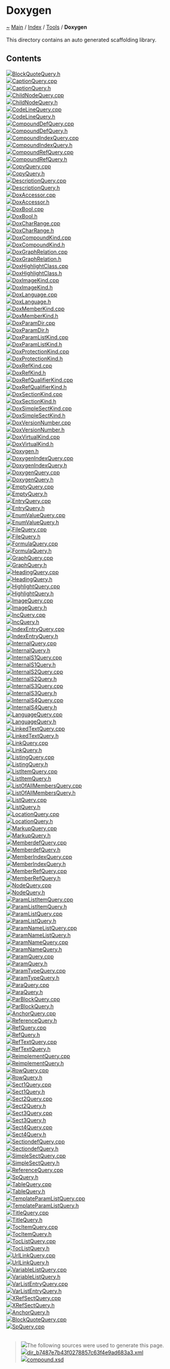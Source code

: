 <a id="doxygen"></a>
<h1>Doxygen</h1>
<a id="dir_b7487e7b43f0278857c63f4e9ad683a3"></a>
<a id="doxygen"></a>
<a href="https://github.com/CharlesCarley/MdDox">~</a>
<a href="indexpage.md#main">Main</a>
<span class="inline-text">/</span>
<a href="index.md#index">Index</a>
<span class="inline-text">/</span>
<a href="dir_7e461070e7b716e896e0d97cd6a82321.md#tools">Tools</a>
<span class="inline-text">/</span>
<span class="bold-text"><b>Doxygen</b></span>
<br/>
<br/>
<span class="inline-text">This directory contains an auto generated scaffolding library. </span>
<a id="contents"></a>
<h2>Contents</h2>
<span class="icon-list-item"><a href="https://github.com/CharlesCarley/MdDox/blob/master/Tools/Doxygen//BlockQuoteQuery.h#L1" class="icon-list-item"><img src="../images/file24px.svg" class="icon-list-item"/><span class="icon-list-item">BlockQuoteQuery.h</span>
</a>
</span>
<br/>
<span class="icon-list-item"><a href="https://github.com/CharlesCarley/MdDox/blob/master/Tools/Doxygen//CaptionQuery.cpp#L1" class="icon-list-item"><img src="../images/file24px.svg" class="icon-list-item"/><span class="icon-list-item">CaptionQuery.cpp</span>
</a>
</span>
<br/>
<span class="icon-list-item"><a href="https://github.com/CharlesCarley/MdDox/blob/master/Tools/Doxygen//CaptionQuery.h#L1" class="icon-list-item"><img src="../images/file24px.svg" class="icon-list-item"/><span class="icon-list-item">CaptionQuery.h</span>
</a>
</span>
<br/>
<span class="icon-list-item"><a href="https://github.com/CharlesCarley/MdDox/blob/master/Tools/Doxygen//ChildNodeQuery.cpp#L1" class="icon-list-item"><img src="../images/file24px.svg" class="icon-list-item"/><span class="icon-list-item">ChildNodeQuery.cpp</span>
</a>
</span>
<br/>
<span class="icon-list-item"><a href="https://github.com/CharlesCarley/MdDox/blob/master/Tools/Doxygen//ChildNodeQuery.h#L1" class="icon-list-item"><img src="../images/file24px.svg" class="icon-list-item"/><span class="icon-list-item">ChildNodeQuery.h</span>
</a>
</span>
<br/>
<span class="icon-list-item"><a href="https://github.com/CharlesCarley/MdDox/blob/master/Tools/Doxygen//CodeLineQuery.cpp#L1" class="icon-list-item"><img src="../images/file24px.svg" class="icon-list-item"/><span class="icon-list-item">CodeLineQuery.cpp</span>
</a>
</span>
<br/>
<span class="icon-list-item"><a href="https://github.com/CharlesCarley/MdDox/blob/master/Tools/Doxygen//CodeLineQuery.h#L1" class="icon-list-item"><img src="../images/file24px.svg" class="icon-list-item"/><span class="icon-list-item">CodeLineQuery.h</span>
</a>
</span>
<br/>
<span class="icon-list-item"><a href="https://github.com/CharlesCarley/MdDox/blob/master/Tools/Doxygen//CompoundDefQuery.cpp#L1" class="icon-list-item"><img src="../images/file24px.svg" class="icon-list-item"/><span class="icon-list-item">CompoundDefQuery.cpp</span>
</a>
</span>
<br/>
<span class="icon-list-item"><a href="https://github.com/CharlesCarley/MdDox/blob/master/Tools/Doxygen//CompoundDefQuery.h#L1" class="icon-list-item"><img src="../images/file24px.svg" class="icon-list-item"/><span class="icon-list-item">CompoundDefQuery.h</span>
</a>
</span>
<br/>
<span class="icon-list-item"><a href="https://github.com/CharlesCarley/MdDox/blob/master/Tools/Doxygen//CompoundIndexQuery.cpp#L1" class="icon-list-item"><img src="../images/file24px.svg" class="icon-list-item"/><span class="icon-list-item">CompoundIndexQuery.cpp</span>
</a>
</span>
<br/>
<span class="icon-list-item"><a href="https://github.com/CharlesCarley/MdDox/blob/master/Tools/Doxygen//CompoundIndexQuery.h#L1" class="icon-list-item"><img src="../images/file24px.svg" class="icon-list-item"/><span class="icon-list-item">CompoundIndexQuery.h</span>
</a>
</span>
<br/>
<span class="icon-list-item"><a href="https://github.com/CharlesCarley/MdDox/blob/master/Tools/Doxygen//CompoundRefQuery.cpp#L1" class="icon-list-item"><img src="../images/file24px.svg" class="icon-list-item"/><span class="icon-list-item">CompoundRefQuery.cpp</span>
</a>
</span>
<br/>
<span class="icon-list-item"><a href="https://github.com/CharlesCarley/MdDox/blob/master/Tools/Doxygen//CompoundRefQuery.h#L1" class="icon-list-item"><img src="../images/file24px.svg" class="icon-list-item"/><span class="icon-list-item">CompoundRefQuery.h</span>
</a>
</span>
<br/>
<span class="icon-list-item"><a href="https://github.com/CharlesCarley/MdDox/blob/master/Tools/Doxygen//CopyQuery.cpp#L1" class="icon-list-item"><img src="../images/file24px.svg" class="icon-list-item"/><span class="icon-list-item">CopyQuery.cpp</span>
</a>
</span>
<br/>
<span class="icon-list-item"><a href="https://github.com/CharlesCarley/MdDox/blob/master/Tools/Doxygen//CopyQuery.h#L1" class="icon-list-item"><img src="../images/file24px.svg" class="icon-list-item"/><span class="icon-list-item">CopyQuery.h</span>
</a>
</span>
<br/>
<span class="icon-list-item"><a href="https://github.com/CharlesCarley/MdDox/blob/master/Tools/Doxygen//DescriptionQuery.cpp#L1" class="icon-list-item"><img src="../images/file24px.svg" class="icon-list-item"/><span class="icon-list-item">DescriptionQuery.cpp</span>
</a>
</span>
<br/>
<span class="icon-list-item"><a href="https://github.com/CharlesCarley/MdDox/blob/master/Tools/Doxygen//DescriptionQuery.h#L1" class="icon-list-item"><img src="../images/file24px.svg" class="icon-list-item"/><span class="icon-list-item">DescriptionQuery.h</span>
</a>
</span>
<br/>
<span class="icon-list-item"><a href="https://github.com/CharlesCarley/MdDox/blob/master/Tools/Doxygen//DoxAccessor.cpp#L1" class="icon-list-item"><img src="../images/file24px.svg" class="icon-list-item"/><span class="icon-list-item">DoxAccessor.cpp</span>
</a>
</span>
<br/>
<span class="icon-list-item"><a href="https://github.com/CharlesCarley/MdDox/blob/master/Tools/Doxygen//DoxAccessor.h#L1" class="icon-list-item"><img src="../images/file24px.svg" class="icon-list-item"/><span class="icon-list-item">DoxAccessor.h</span>
</a>
</span>
<br/>
<span class="icon-list-item"><a href="https://github.com/CharlesCarley/MdDox/blob/master/Tools/Doxygen//DoxBool.cpp#L1" class="icon-list-item"><img src="../images/file24px.svg" class="icon-list-item"/><span class="icon-list-item">DoxBool.cpp</span>
</a>
</span>
<br/>
<span class="icon-list-item"><a href="https://github.com/CharlesCarley/MdDox/blob/master/Tools/Doxygen//DoxBool.h#L1" class="icon-list-item"><img src="../images/file24px.svg" class="icon-list-item"/><span class="icon-list-item">DoxBool.h</span>
</a>
</span>
<br/>
<span class="icon-list-item"><a href="https://github.com/CharlesCarley/MdDox/blob/master/Tools/Doxygen//DoxCharRange.cpp#L1" class="icon-list-item"><img src="../images/file24px.svg" class="icon-list-item"/><span class="icon-list-item">DoxCharRange.cpp</span>
</a>
</span>
<br/>
<span class="icon-list-item"><a href="https://github.com/CharlesCarley/MdDox/blob/master/Tools/Doxygen//DoxCharRange.h#L1" class="icon-list-item"><img src="../images/file24px.svg" class="icon-list-item"/><span class="icon-list-item">DoxCharRange.h</span>
</a>
</span>
<br/>
<span class="icon-list-item"><a href="https://github.com/CharlesCarley/MdDox/blob/master/Tools/Doxygen//DoxCompoundKind.cpp#L1" class="icon-list-item"><img src="../images/file24px.svg" class="icon-list-item"/><span class="icon-list-item">DoxCompoundKind.cpp</span>
</a>
</span>
<br/>
<span class="icon-list-item"><a href="https://github.com/CharlesCarley/MdDox/blob/master/Tools/Doxygen//DoxCompoundKind.h#L1" class="icon-list-item"><img src="../images/file24px.svg" class="icon-list-item"/><span class="icon-list-item">DoxCompoundKind.h</span>
</a>
</span>
<br/>
<span class="icon-list-item"><a href="https://github.com/CharlesCarley/MdDox/blob/master/Tools/Doxygen//DoxGraphRelation.cpp#L1" class="icon-list-item"><img src="../images/file24px.svg" class="icon-list-item"/><span class="icon-list-item">DoxGraphRelation.cpp</span>
</a>
</span>
<br/>
<span class="icon-list-item"><a href="https://github.com/CharlesCarley/MdDox/blob/master/Tools/Doxygen//DoxGraphRelation.h#L1" class="icon-list-item"><img src="../images/file24px.svg" class="icon-list-item"/><span class="icon-list-item">DoxGraphRelation.h</span>
</a>
</span>
<br/>
<span class="icon-list-item"><a href="https://github.com/CharlesCarley/MdDox/blob/master/Tools/Doxygen//DoxHighlightClass.cpp#L1" class="icon-list-item"><img src="../images/file24px.svg" class="icon-list-item"/><span class="icon-list-item">DoxHighlightClass.cpp</span>
</a>
</span>
<br/>
<span class="icon-list-item"><a href="https://github.com/CharlesCarley/MdDox/blob/master/Tools/Doxygen//DoxHighlightClass.h#L1" class="icon-list-item"><img src="../images/file24px.svg" class="icon-list-item"/><span class="icon-list-item">DoxHighlightClass.h</span>
</a>
</span>
<br/>
<span class="icon-list-item"><a href="https://github.com/CharlesCarley/MdDox/blob/master/Tools/Doxygen//DoxImageKind.cpp#L1" class="icon-list-item"><img src="../images/file24px.svg" class="icon-list-item"/><span class="icon-list-item">DoxImageKind.cpp</span>
</a>
</span>
<br/>
<span class="icon-list-item"><a href="https://github.com/CharlesCarley/MdDox/blob/master/Tools/Doxygen//DoxImageKind.h#L1" class="icon-list-item"><img src="../images/file24px.svg" class="icon-list-item"/><span class="icon-list-item">DoxImageKind.h</span>
</a>
</span>
<br/>
<span class="icon-list-item"><a href="https://github.com/CharlesCarley/MdDox/blob/master/Tools/Doxygen//DoxLanguage.cpp#L1" class="icon-list-item"><img src="../images/file24px.svg" class="icon-list-item"/><span class="icon-list-item">DoxLanguage.cpp</span>
</a>
</span>
<br/>
<span class="icon-list-item"><a href="https://github.com/CharlesCarley/MdDox/blob/master/Tools/Doxygen//DoxLanguage.h#L1" class="icon-list-item"><img src="../images/file24px.svg" class="icon-list-item"/><span class="icon-list-item">DoxLanguage.h</span>
</a>
</span>
<br/>
<span class="icon-list-item"><a href="https://github.com/CharlesCarley/MdDox/blob/master/Tools/Doxygen//DoxMemberKind.cpp#L1" class="icon-list-item"><img src="../images/file24px.svg" class="icon-list-item"/><span class="icon-list-item">DoxMemberKind.cpp</span>
</a>
</span>
<br/>
<span class="icon-list-item"><a href="https://github.com/CharlesCarley/MdDox/blob/master/Tools/Doxygen//DoxMemberKind.h#L1" class="icon-list-item"><img src="../images/file24px.svg" class="icon-list-item"/><span class="icon-list-item">DoxMemberKind.h</span>
</a>
</span>
<br/>
<span class="icon-list-item"><a href="https://github.com/CharlesCarley/MdDox/blob/master/Tools/Doxygen//DoxParamDir.cpp#L1" class="icon-list-item"><img src="../images/file24px.svg" class="icon-list-item"/><span class="icon-list-item">DoxParamDir.cpp</span>
</a>
</span>
<br/>
<span class="icon-list-item"><a href="https://github.com/CharlesCarley/MdDox/blob/master/Tools/Doxygen//DoxParamDir.h#L1" class="icon-list-item"><img src="../images/file24px.svg" class="icon-list-item"/><span class="icon-list-item">DoxParamDir.h</span>
</a>
</span>
<br/>
<span class="icon-list-item"><a href="https://github.com/CharlesCarley/MdDox/blob/master/Tools/Doxygen//DoxParamListKind.cpp#L1" class="icon-list-item"><img src="../images/file24px.svg" class="icon-list-item"/><span class="icon-list-item">DoxParamListKind.cpp</span>
</a>
</span>
<br/>
<span class="icon-list-item"><a href="https://github.com/CharlesCarley/MdDox/blob/master/Tools/Doxygen//DoxParamListKind.h#L1" class="icon-list-item"><img src="../images/file24px.svg" class="icon-list-item"/><span class="icon-list-item">DoxParamListKind.h</span>
</a>
</span>
<br/>
<span class="icon-list-item"><a href="https://github.com/CharlesCarley/MdDox/blob/master/Tools/Doxygen//DoxProtectionKind.cpp#L1" class="icon-list-item"><img src="../images/file24px.svg" class="icon-list-item"/><span class="icon-list-item">DoxProtectionKind.cpp</span>
</a>
</span>
<br/>
<span class="icon-list-item"><a href="https://github.com/CharlesCarley/MdDox/blob/master/Tools/Doxygen//DoxProtectionKind.h#L1" class="icon-list-item"><img src="../images/file24px.svg" class="icon-list-item"/><span class="icon-list-item">DoxProtectionKind.h</span>
</a>
</span>
<br/>
<span class="icon-list-item"><a href="https://github.com/CharlesCarley/MdDox/blob/master/Tools/Doxygen//DoxRefKind.cpp#L1" class="icon-list-item"><img src="../images/file24px.svg" class="icon-list-item"/><span class="icon-list-item">DoxRefKind.cpp</span>
</a>
</span>
<br/>
<span class="icon-list-item"><a href="https://github.com/CharlesCarley/MdDox/blob/master/Tools/Doxygen//DoxRefKind.h#L1" class="icon-list-item"><img src="../images/file24px.svg" class="icon-list-item"/><span class="icon-list-item">DoxRefKind.h</span>
</a>
</span>
<br/>
<span class="icon-list-item"><a href="https://github.com/CharlesCarley/MdDox/blob/master/Tools/Doxygen//DoxRefQualifierKind.cpp#L1" class="icon-list-item"><img src="../images/file24px.svg" class="icon-list-item"/><span class="icon-list-item">DoxRefQualifierKind.cpp</span>
</a>
</span>
<br/>
<span class="icon-list-item"><a href="https://github.com/CharlesCarley/MdDox/blob/master/Tools/Doxygen//DoxRefQualifierKind.h#L1" class="icon-list-item"><img src="../images/file24px.svg" class="icon-list-item"/><span class="icon-list-item">DoxRefQualifierKind.h</span>
</a>
</span>
<br/>
<span class="icon-list-item"><a href="https://github.com/CharlesCarley/MdDox/blob/master/Tools/Doxygen//DoxSectionKind.cpp#L1" class="icon-list-item"><img src="../images/file24px.svg" class="icon-list-item"/><span class="icon-list-item">DoxSectionKind.cpp</span>
</a>
</span>
<br/>
<span class="icon-list-item"><a href="https://github.com/CharlesCarley/MdDox/blob/master/Tools/Doxygen//DoxSectionKind.h#L1" class="icon-list-item"><img src="../images/file24px.svg" class="icon-list-item"/><span class="icon-list-item">DoxSectionKind.h</span>
</a>
</span>
<br/>
<span class="icon-list-item"><a href="https://github.com/CharlesCarley/MdDox/blob/master/Tools/Doxygen//DoxSimpleSectKind.cpp#L1" class="icon-list-item"><img src="../images/file24px.svg" class="icon-list-item"/><span class="icon-list-item">DoxSimpleSectKind.cpp</span>
</a>
</span>
<br/>
<span class="icon-list-item"><a href="https://github.com/CharlesCarley/MdDox/blob/master/Tools/Doxygen//DoxSimpleSectKind.h#L1" class="icon-list-item"><img src="../images/file24px.svg" class="icon-list-item"/><span class="icon-list-item">DoxSimpleSectKind.h</span>
</a>
</span>
<br/>
<span class="icon-list-item"><a href="https://github.com/CharlesCarley/MdDox/blob/master/Tools/Doxygen//DoxVersionNumber.cpp#L1" class="icon-list-item"><img src="../images/file24px.svg" class="icon-list-item"/><span class="icon-list-item">DoxVersionNumber.cpp</span>
</a>
</span>
<br/>
<span class="icon-list-item"><a href="https://github.com/CharlesCarley/MdDox/blob/master/Tools/Doxygen//DoxVersionNumber.h#L1" class="icon-list-item"><img src="../images/file24px.svg" class="icon-list-item"/><span class="icon-list-item">DoxVersionNumber.h</span>
</a>
</span>
<br/>
<span class="icon-list-item"><a href="https://github.com/CharlesCarley/MdDox/blob/master/Tools/Doxygen//DoxVirtualKind.cpp#L1" class="icon-list-item"><img src="../images/file24px.svg" class="icon-list-item"/><span class="icon-list-item">DoxVirtualKind.cpp</span>
</a>
</span>
<br/>
<span class="icon-list-item"><a href="https://github.com/CharlesCarley/MdDox/blob/master/Tools/Doxygen//DoxVirtualKind.h#L1" class="icon-list-item"><img src="../images/file24px.svg" class="icon-list-item"/><span class="icon-list-item">DoxVirtualKind.h</span>
</a>
</span>
<br/>
<span class="icon-list-item"><a href="https://github.com/CharlesCarley/MdDox/blob/master/Tools/Doxygen//Doxygen.h#L1" class="icon-list-item"><img src="../images/file24px.svg" class="icon-list-item"/><span class="icon-list-item">Doxygen.h</span>
</a>
</span>
<br/>
<span class="icon-list-item"><a href="https://github.com/CharlesCarley/MdDox/blob/master/Tools/Doxygen//DoxygenIndexQuery.cpp#L1" class="icon-list-item"><img src="../images/file24px.svg" class="icon-list-item"/><span class="icon-list-item">DoxygenIndexQuery.cpp</span>
</a>
</span>
<br/>
<span class="icon-list-item"><a href="https://github.com/CharlesCarley/MdDox/blob/master/Tools/Doxygen//DoxygenIndexQuery.h#L1" class="icon-list-item"><img src="../images/file24px.svg" class="icon-list-item"/><span class="icon-list-item">DoxygenIndexQuery.h</span>
</a>
</span>
<br/>
<span class="icon-list-item"><a href="https://github.com/CharlesCarley/MdDox/blob/master/Tools/Doxygen//DoxygenQuery.cpp#L1" class="icon-list-item"><img src="../images/file24px.svg" class="icon-list-item"/><span class="icon-list-item">DoxygenQuery.cpp</span>
</a>
</span>
<br/>
<span class="icon-list-item"><a href="https://github.com/CharlesCarley/MdDox/blob/master/Tools/Doxygen//DoxygenQuery.h#L1" class="icon-list-item"><img src="../images/file24px.svg" class="icon-list-item"/><span class="icon-list-item">DoxygenQuery.h</span>
</a>
</span>
<br/>
<span class="icon-list-item"><a href="https://github.com/CharlesCarley/MdDox/blob/master/Tools/Doxygen//EmptyQuery.cpp#L1" class="icon-list-item"><img src="../images/file24px.svg" class="icon-list-item"/><span class="icon-list-item">EmptyQuery.cpp</span>
</a>
</span>
<br/>
<span class="icon-list-item"><a href="https://github.com/CharlesCarley/MdDox/blob/master/Tools/Doxygen//EmptyQuery.h#L1" class="icon-list-item"><img src="../images/file24px.svg" class="icon-list-item"/><span class="icon-list-item">EmptyQuery.h</span>
</a>
</span>
<br/>
<span class="icon-list-item"><a href="https://github.com/CharlesCarley/MdDox/blob/master/Tools/Doxygen//EntryQuery.cpp#L1" class="icon-list-item"><img src="../images/file24px.svg" class="icon-list-item"/><span class="icon-list-item">EntryQuery.cpp</span>
</a>
</span>
<br/>
<span class="icon-list-item"><a href="https://github.com/CharlesCarley/MdDox/blob/master/Tools/Doxygen//EntryQuery.h#L1" class="icon-list-item"><img src="../images/file24px.svg" class="icon-list-item"/><span class="icon-list-item">EntryQuery.h</span>
</a>
</span>
<br/>
<span class="icon-list-item"><a href="https://github.com/CharlesCarley/MdDox/blob/master/Tools/Doxygen//EnumValueQuery.cpp#L1" class="icon-list-item"><img src="../images/file24px.svg" class="icon-list-item"/><span class="icon-list-item">EnumValueQuery.cpp</span>
</a>
</span>
<br/>
<span class="icon-list-item"><a href="https://github.com/CharlesCarley/MdDox/blob/master/Tools/Doxygen//EnumValueQuery.h#L1" class="icon-list-item"><img src="../images/file24px.svg" class="icon-list-item"/><span class="icon-list-item">EnumValueQuery.h</span>
</a>
</span>
<br/>
<span class="icon-list-item"><a href="https://github.com/CharlesCarley/MdDox/blob/master/Tools/Doxygen//FileQuery.cpp#L1" class="icon-list-item"><img src="../images/file24px.svg" class="icon-list-item"/><span class="icon-list-item">FileQuery.cpp</span>
</a>
</span>
<br/>
<span class="icon-list-item"><a href="https://github.com/CharlesCarley/MdDox/blob/master/Tools/Doxygen//FileQuery.h#L1" class="icon-list-item"><img src="../images/file24px.svg" class="icon-list-item"/><span class="icon-list-item">FileQuery.h</span>
</a>
</span>
<br/>
<span class="icon-list-item"><a href="https://github.com/CharlesCarley/MdDox/blob/master/Tools/Doxygen//FormulaQuery.cpp#L1" class="icon-list-item"><img src="../images/file24px.svg" class="icon-list-item"/><span class="icon-list-item">FormulaQuery.cpp</span>
</a>
</span>
<br/>
<span class="icon-list-item"><a href="https://github.com/CharlesCarley/MdDox/blob/master/Tools/Doxygen//FormulaQuery.h#L1" class="icon-list-item"><img src="../images/file24px.svg" class="icon-list-item"/><span class="icon-list-item">FormulaQuery.h</span>
</a>
</span>
<br/>
<span class="icon-list-item"><a href="https://github.com/CharlesCarley/MdDox/blob/master/Tools/Doxygen//GraphQuery.cpp#L1" class="icon-list-item"><img src="../images/file24px.svg" class="icon-list-item"/><span class="icon-list-item">GraphQuery.cpp</span>
</a>
</span>
<br/>
<span class="icon-list-item"><a href="https://github.com/CharlesCarley/MdDox/blob/master/Tools/Doxygen//GraphQuery.h#L1" class="icon-list-item"><img src="../images/file24px.svg" class="icon-list-item"/><span class="icon-list-item">GraphQuery.h</span>
</a>
</span>
<br/>
<span class="icon-list-item"><a href="https://github.com/CharlesCarley/MdDox/blob/master/Tools/Doxygen//HeadingQuery.cpp#L1" class="icon-list-item"><img src="../images/file24px.svg" class="icon-list-item"/><span class="icon-list-item">HeadingQuery.cpp</span>
</a>
</span>
<br/>
<span class="icon-list-item"><a href="https://github.com/CharlesCarley/MdDox/blob/master/Tools/Doxygen//HeadingQuery.h#L1" class="icon-list-item"><img src="../images/file24px.svg" class="icon-list-item"/><span class="icon-list-item">HeadingQuery.h</span>
</a>
</span>
<br/>
<span class="icon-list-item"><a href="https://github.com/CharlesCarley/MdDox/blob/master/Tools/Doxygen//HighlightQuery.cpp#L1" class="icon-list-item"><img src="../images/file24px.svg" class="icon-list-item"/><span class="icon-list-item">HighlightQuery.cpp</span>
</a>
</span>
<br/>
<span class="icon-list-item"><a href="https://github.com/CharlesCarley/MdDox/blob/master/Tools/Doxygen//HighlightQuery.h#L1" class="icon-list-item"><img src="../images/file24px.svg" class="icon-list-item"/><span class="icon-list-item">HighlightQuery.h</span>
</a>
</span>
<br/>
<span class="icon-list-item"><a href="https://github.com/CharlesCarley/MdDox/blob/master/Tools/Doxygen//ImageQuery.cpp#L1" class="icon-list-item"><img src="../images/file24px.svg" class="icon-list-item"/><span class="icon-list-item">ImageQuery.cpp</span>
</a>
</span>
<br/>
<span class="icon-list-item"><a href="https://github.com/CharlesCarley/MdDox/blob/master/Tools/Doxygen//ImageQuery.h#L1" class="icon-list-item"><img src="../images/file24px.svg" class="icon-list-item"/><span class="icon-list-item">ImageQuery.h</span>
</a>
</span>
<br/>
<span class="icon-list-item"><a href="https://github.com/CharlesCarley/MdDox/blob/master/Tools/Doxygen//IncQuery.cpp#L1" class="icon-list-item"><img src="../images/file24px.svg" class="icon-list-item"/><span class="icon-list-item">IncQuery.cpp</span>
</a>
</span>
<br/>
<span class="icon-list-item"><a href="https://github.com/CharlesCarley/MdDox/blob/master/Tools/Doxygen//IncQuery.h#L1" class="icon-list-item"><img src="../images/file24px.svg" class="icon-list-item"/><span class="icon-list-item">IncQuery.h</span>
</a>
</span>
<br/>
<span class="icon-list-item"><a href="https://github.com/CharlesCarley/MdDox/blob/master/Tools/Doxygen//IndexEntryQuery.cpp#L1" class="icon-list-item"><img src="../images/file24px.svg" class="icon-list-item"/><span class="icon-list-item">IndexEntryQuery.cpp</span>
</a>
</span>
<br/>
<span class="icon-list-item"><a href="https://github.com/CharlesCarley/MdDox/blob/master/Tools/Doxygen//IndexEntryQuery.h#L1" class="icon-list-item"><img src="../images/file24px.svg" class="icon-list-item"/><span class="icon-list-item">IndexEntryQuery.h</span>
</a>
</span>
<br/>
<span class="icon-list-item"><a href="https://github.com/CharlesCarley/MdDox/blob/master/Tools/Doxygen//InternalQuery.cpp#L1" class="icon-list-item"><img src="../images/file24px.svg" class="icon-list-item"/><span class="icon-list-item">InternalQuery.cpp</span>
</a>
</span>
<br/>
<span class="icon-list-item"><a href="https://github.com/CharlesCarley/MdDox/blob/master/Tools/Doxygen//InternalQuery.h#L1" class="icon-list-item"><img src="../images/file24px.svg" class="icon-list-item"/><span class="icon-list-item">InternalQuery.h</span>
</a>
</span>
<br/>
<span class="icon-list-item"><a href="https://github.com/CharlesCarley/MdDox/blob/master/Tools/Doxygen//InternalS1Query.cpp#L1" class="icon-list-item"><img src="../images/file24px.svg" class="icon-list-item"/><span class="icon-list-item">InternalS1Query.cpp</span>
</a>
</span>
<br/>
<span class="icon-list-item"><a href="https://github.com/CharlesCarley/MdDox/blob/master/Tools/Doxygen//InternalS1Query.h#L1" class="icon-list-item"><img src="../images/file24px.svg" class="icon-list-item"/><span class="icon-list-item">InternalS1Query.h</span>
</a>
</span>
<br/>
<span class="icon-list-item"><a href="https://github.com/CharlesCarley/MdDox/blob/master/Tools/Doxygen//InternalS2Query.cpp#L1" class="icon-list-item"><img src="../images/file24px.svg" class="icon-list-item"/><span class="icon-list-item">InternalS2Query.cpp</span>
</a>
</span>
<br/>
<span class="icon-list-item"><a href="https://github.com/CharlesCarley/MdDox/blob/master/Tools/Doxygen//InternalS2Query.h#L1" class="icon-list-item"><img src="../images/file24px.svg" class="icon-list-item"/><span class="icon-list-item">InternalS2Query.h</span>
</a>
</span>
<br/>
<span class="icon-list-item"><a href="https://github.com/CharlesCarley/MdDox/blob/master/Tools/Doxygen//InternalS3Query.cpp#L1" class="icon-list-item"><img src="../images/file24px.svg" class="icon-list-item"/><span class="icon-list-item">InternalS3Query.cpp</span>
</a>
</span>
<br/>
<span class="icon-list-item"><a href="https://github.com/CharlesCarley/MdDox/blob/master/Tools/Doxygen//InternalS3Query.h#L1" class="icon-list-item"><img src="../images/file24px.svg" class="icon-list-item"/><span class="icon-list-item">InternalS3Query.h</span>
</a>
</span>
<br/>
<span class="icon-list-item"><a href="https://github.com/CharlesCarley/MdDox/blob/master/Tools/Doxygen//InternalS4Query.cpp#L1" class="icon-list-item"><img src="../images/file24px.svg" class="icon-list-item"/><span class="icon-list-item">InternalS4Query.cpp</span>
</a>
</span>
<br/>
<span class="icon-list-item"><a href="https://github.com/CharlesCarley/MdDox/blob/master/Tools/Doxygen//InternalS4Query.h#L1" class="icon-list-item"><img src="../images/file24px.svg" class="icon-list-item"/><span class="icon-list-item">InternalS4Query.h</span>
</a>
</span>
<br/>
<span class="icon-list-item"><a href="https://github.com/CharlesCarley/MdDox/blob/master/Tools/Doxygen//LanguageQuery.cpp#L1" class="icon-list-item"><img src="../images/file24px.svg" class="icon-list-item"/><span class="icon-list-item">LanguageQuery.cpp</span>
</a>
</span>
<br/>
<span class="icon-list-item"><a href="https://github.com/CharlesCarley/MdDox/blob/master/Tools/Doxygen//LanguageQuery.h#L1" class="icon-list-item"><img src="../images/file24px.svg" class="icon-list-item"/><span class="icon-list-item">LanguageQuery.h</span>
</a>
</span>
<br/>
<span class="icon-list-item"><a href="https://github.com/CharlesCarley/MdDox/blob/master/Tools/Doxygen//LinkedTextQuery.cpp#L1" class="icon-list-item"><img src="../images/file24px.svg" class="icon-list-item"/><span class="icon-list-item">LinkedTextQuery.cpp</span>
</a>
</span>
<br/>
<span class="icon-list-item"><a href="https://github.com/CharlesCarley/MdDox/blob/master/Tools/Doxygen//LinkedTextQuery.h#L1" class="icon-list-item"><img src="../images/file24px.svg" class="icon-list-item"/><span class="icon-list-item">LinkedTextQuery.h</span>
</a>
</span>
<br/>
<span class="icon-list-item"><a href="https://github.com/CharlesCarley/MdDox/blob/master/Tools/Doxygen//LinkQuery.cpp#L1" class="icon-list-item"><img src="../images/file24px.svg" class="icon-list-item"/><span class="icon-list-item">LinkQuery.cpp</span>
</a>
</span>
<br/>
<span class="icon-list-item"><a href="https://github.com/CharlesCarley/MdDox/blob/master/Tools/Doxygen//LinkQuery.h#L1" class="icon-list-item"><img src="../images/file24px.svg" class="icon-list-item"/><span class="icon-list-item">LinkQuery.h</span>
</a>
</span>
<br/>
<span class="icon-list-item"><a href="https://github.com/CharlesCarley/MdDox/blob/master/Tools/Doxygen//ListingQuery.cpp#L1" class="icon-list-item"><img src="../images/file24px.svg" class="icon-list-item"/><span class="icon-list-item">ListingQuery.cpp</span>
</a>
</span>
<br/>
<span class="icon-list-item"><a href="https://github.com/CharlesCarley/MdDox/blob/master/Tools/Doxygen//ListingQuery.h#L1" class="icon-list-item"><img src="../images/file24px.svg" class="icon-list-item"/><span class="icon-list-item">ListingQuery.h</span>
</a>
</span>
<br/>
<span class="icon-list-item"><a href="https://github.com/CharlesCarley/MdDox/blob/master/Tools/Doxygen//ListItemQuery.cpp#L1" class="icon-list-item"><img src="../images/file24px.svg" class="icon-list-item"/><span class="icon-list-item">ListItemQuery.cpp</span>
</a>
</span>
<br/>
<span class="icon-list-item"><a href="https://github.com/CharlesCarley/MdDox/blob/master/Tools/Doxygen//ListItemQuery.h#L1" class="icon-list-item"><img src="../images/file24px.svg" class="icon-list-item"/><span class="icon-list-item">ListItemQuery.h</span>
</a>
</span>
<br/>
<span class="icon-list-item"><a href="https://github.com/CharlesCarley/MdDox/blob/master/Tools/Doxygen//ListOfAllMembersQuery.cpp#L1" class="icon-list-item"><img src="../images/file24px.svg" class="icon-list-item"/><span class="icon-list-item">ListOfAllMembersQuery.cpp</span>
</a>
</span>
<br/>
<span class="icon-list-item"><a href="https://github.com/CharlesCarley/MdDox/blob/master/Tools/Doxygen//ListOfAllMembersQuery.h#L1" class="icon-list-item"><img src="../images/file24px.svg" class="icon-list-item"/><span class="icon-list-item">ListOfAllMembersQuery.h</span>
</a>
</span>
<br/>
<span class="icon-list-item"><a href="https://github.com/CharlesCarley/MdDox/blob/master/Tools/Doxygen//ListQuery.cpp#L1" class="icon-list-item"><img src="../images/file24px.svg" class="icon-list-item"/><span class="icon-list-item">ListQuery.cpp</span>
</a>
</span>
<br/>
<span class="icon-list-item"><a href="https://github.com/CharlesCarley/MdDox/blob/master/Tools/Doxygen//ListQuery.h#L1" class="icon-list-item"><img src="../images/file24px.svg" class="icon-list-item"/><span class="icon-list-item">ListQuery.h</span>
</a>
</span>
<br/>
<span class="icon-list-item"><a href="https://github.com/CharlesCarley/MdDox/blob/master/Tools/Doxygen//LocationQuery.cpp#L1" class="icon-list-item"><img src="../images/file24px.svg" class="icon-list-item"/><span class="icon-list-item">LocationQuery.cpp</span>
</a>
</span>
<br/>
<span class="icon-list-item"><a href="https://github.com/CharlesCarley/MdDox/blob/master/Tools/Doxygen//LocationQuery.h#L1" class="icon-list-item"><img src="../images/file24px.svg" class="icon-list-item"/><span class="icon-list-item">LocationQuery.h</span>
</a>
</span>
<br/>
<span class="icon-list-item"><a href="https://github.com/CharlesCarley/MdDox/blob/master/Tools/Doxygen//MarkupQuery.cpp#L1" class="icon-list-item"><img src="../images/file24px.svg" class="icon-list-item"/><span class="icon-list-item">MarkupQuery.cpp</span>
</a>
</span>
<br/>
<span class="icon-list-item"><a href="https://github.com/CharlesCarley/MdDox/blob/master/Tools/Doxygen//MarkupQuery.h#L1" class="icon-list-item"><img src="../images/file24px.svg" class="icon-list-item"/><span class="icon-list-item">MarkupQuery.h</span>
</a>
</span>
<br/>
<span class="icon-list-item"><a href="https://github.com/CharlesCarley/MdDox/blob/master/Tools/Doxygen//MemberdefQuery.cpp#L1" class="icon-list-item"><img src="../images/file24px.svg" class="icon-list-item"/><span class="icon-list-item">MemberdefQuery.cpp</span>
</a>
</span>
<br/>
<span class="icon-list-item"><a href="https://github.com/CharlesCarley/MdDox/blob/master/Tools/Doxygen//MemberdefQuery.h#L1" class="icon-list-item"><img src="../images/file24px.svg" class="icon-list-item"/><span class="icon-list-item">MemberdefQuery.h</span>
</a>
</span>
<br/>
<span class="icon-list-item"><a href="https://github.com/CharlesCarley/MdDox/blob/master/Tools/Doxygen//MemberIndexQuery.cpp#L1" class="icon-list-item"><img src="../images/file24px.svg" class="icon-list-item"/><span class="icon-list-item">MemberIndexQuery.cpp</span>
</a>
</span>
<br/>
<span class="icon-list-item"><a href="https://github.com/CharlesCarley/MdDox/blob/master/Tools/Doxygen//MemberIndexQuery.h#L1" class="icon-list-item"><img src="../images/file24px.svg" class="icon-list-item"/><span class="icon-list-item">MemberIndexQuery.h</span>
</a>
</span>
<br/>
<span class="icon-list-item"><a href="https://github.com/CharlesCarley/MdDox/blob/master/Tools/Doxygen//MemberRefQuery.cpp#L1" class="icon-list-item"><img src="../images/file24px.svg" class="icon-list-item"/><span class="icon-list-item">MemberRefQuery.cpp</span>
</a>
</span>
<br/>
<span class="icon-list-item"><a href="https://github.com/CharlesCarley/MdDox/blob/master/Tools/Doxygen//MemberRefQuery.h#L1" class="icon-list-item"><img src="../images/file24px.svg" class="icon-list-item"/><span class="icon-list-item">MemberRefQuery.h</span>
</a>
</span>
<br/>
<span class="icon-list-item"><a href="https://github.com/CharlesCarley/MdDox/blob/master/Tools/Doxygen//NodeQuery.cpp#L1" class="icon-list-item"><img src="../images/file24px.svg" class="icon-list-item"/><span class="icon-list-item">NodeQuery.cpp</span>
</a>
</span>
<br/>
<span class="icon-list-item"><a href="https://github.com/CharlesCarley/MdDox/blob/master/Tools/Doxygen//NodeQuery.h#L1" class="icon-list-item"><img src="../images/file24px.svg" class="icon-list-item"/><span class="icon-list-item">NodeQuery.h</span>
</a>
</span>
<br/>
<span class="icon-list-item"><a href="https://github.com/CharlesCarley/MdDox/blob/master/Tools/Doxygen//ParamListItemQuery.cpp#L1" class="icon-list-item"><img src="../images/file24px.svg" class="icon-list-item"/><span class="icon-list-item">ParamListItemQuery.cpp</span>
</a>
</span>
<br/>
<span class="icon-list-item"><a href="https://github.com/CharlesCarley/MdDox/blob/master/Tools/Doxygen//ParamListItemQuery.h#L1" class="icon-list-item"><img src="../images/file24px.svg" class="icon-list-item"/><span class="icon-list-item">ParamListItemQuery.h</span>
</a>
</span>
<br/>
<span class="icon-list-item"><a href="https://github.com/CharlesCarley/MdDox/blob/master/Tools/Doxygen//ParamListQuery.cpp#L1" class="icon-list-item"><img src="../images/file24px.svg" class="icon-list-item"/><span class="icon-list-item">ParamListQuery.cpp</span>
</a>
</span>
<br/>
<span class="icon-list-item"><a href="https://github.com/CharlesCarley/MdDox/blob/master/Tools/Doxygen//ParamListQuery.h#L1" class="icon-list-item"><img src="../images/file24px.svg" class="icon-list-item"/><span class="icon-list-item">ParamListQuery.h</span>
</a>
</span>
<br/>
<span class="icon-list-item"><a href="https://github.com/CharlesCarley/MdDox/blob/master/Tools/Doxygen//ParamNameListQuery.cpp#L1" class="icon-list-item"><img src="../images/file24px.svg" class="icon-list-item"/><span class="icon-list-item">ParamNameListQuery.cpp</span>
</a>
</span>
<br/>
<span class="icon-list-item"><a href="https://github.com/CharlesCarley/MdDox/blob/master/Tools/Doxygen//ParamNameListQuery.h#L1" class="icon-list-item"><img src="../images/file24px.svg" class="icon-list-item"/><span class="icon-list-item">ParamNameListQuery.h</span>
</a>
</span>
<br/>
<span class="icon-list-item"><a href="https://github.com/CharlesCarley/MdDox/blob/master/Tools/Doxygen//ParamNameQuery.cpp#L1" class="icon-list-item"><img src="../images/file24px.svg" class="icon-list-item"/><span class="icon-list-item">ParamNameQuery.cpp</span>
</a>
</span>
<br/>
<span class="icon-list-item"><a href="https://github.com/CharlesCarley/MdDox/blob/master/Tools/Doxygen//ParamNameQuery.h#L1" class="icon-list-item"><img src="../images/file24px.svg" class="icon-list-item"/><span class="icon-list-item">ParamNameQuery.h</span>
</a>
</span>
<br/>
<span class="icon-list-item"><a href="https://github.com/CharlesCarley/MdDox/blob/master/Tools/Doxygen//ParamQuery.cpp#L1" class="icon-list-item"><img src="../images/file24px.svg" class="icon-list-item"/><span class="icon-list-item">ParamQuery.cpp</span>
</a>
</span>
<br/>
<span class="icon-list-item"><a href="https://github.com/CharlesCarley/MdDox/blob/master/Tools/Doxygen//ParamQuery.h#L1" class="icon-list-item"><img src="../images/file24px.svg" class="icon-list-item"/><span class="icon-list-item">ParamQuery.h</span>
</a>
</span>
<br/>
<span class="icon-list-item"><a href="https://github.com/CharlesCarley/MdDox/blob/master/Tools/Doxygen//ParamTypeQuery.cpp#L1" class="icon-list-item"><img src="../images/file24px.svg" class="icon-list-item"/><span class="icon-list-item">ParamTypeQuery.cpp</span>
</a>
</span>
<br/>
<span class="icon-list-item"><a href="https://github.com/CharlesCarley/MdDox/blob/master/Tools/Doxygen//ParamTypeQuery.h#L1" class="icon-list-item"><img src="../images/file24px.svg" class="icon-list-item"/><span class="icon-list-item">ParamTypeQuery.h</span>
</a>
</span>
<br/>
<span class="icon-list-item"><a href="https://github.com/CharlesCarley/MdDox/blob/master/Tools/Doxygen//ParaQuery.cpp#L1" class="icon-list-item"><img src="../images/file24px.svg" class="icon-list-item"/><span class="icon-list-item">ParaQuery.cpp</span>
</a>
</span>
<br/>
<span class="icon-list-item"><a href="https://github.com/CharlesCarley/MdDox/blob/master/Tools/Doxygen//ParaQuery.h#L1" class="icon-list-item"><img src="../images/file24px.svg" class="icon-list-item"/><span class="icon-list-item">ParaQuery.h</span>
</a>
</span>
<br/>
<span class="icon-list-item"><a href="https://github.com/CharlesCarley/MdDox/blob/master/Tools/Doxygen//ParBlockQuery.cpp#L1" class="icon-list-item"><img src="../images/file24px.svg" class="icon-list-item"/><span class="icon-list-item">ParBlockQuery.cpp</span>
</a>
</span>
<br/>
<span class="icon-list-item"><a href="https://github.com/CharlesCarley/MdDox/blob/master/Tools/Doxygen//ParBlockQuery.h#L1" class="icon-list-item"><img src="../images/file24px.svg" class="icon-list-item"/><span class="icon-list-item">ParBlockQuery.h</span>
</a>
</span>
<br/>
<span class="icon-list-item"><a href="https://github.com/CharlesCarley/MdDox/blob/master/Tools/Doxygen//AnchorQuery.cpp#L1" class="icon-list-item"><img src="../images/file24px.svg" class="icon-list-item"/><span class="icon-list-item">AnchorQuery.cpp</span>
</a>
</span>
<br/>
<span class="icon-list-item"><a href="https://github.com/CharlesCarley/MdDox/blob/master/Tools/Doxygen//ReferenceQuery.h#L1" class="icon-list-item"><img src="../images/file24px.svg" class="icon-list-item"/><span class="icon-list-item">ReferenceQuery.h</span>
</a>
</span>
<br/>
<span class="icon-list-item"><a href="https://github.com/CharlesCarley/MdDox/blob/master/Tools/Doxygen//RefQuery.cpp#L1" class="icon-list-item"><img src="../images/file24px.svg" class="icon-list-item"/><span class="icon-list-item">RefQuery.cpp</span>
</a>
</span>
<br/>
<span class="icon-list-item"><a href="https://github.com/CharlesCarley/MdDox/blob/master/Tools/Doxygen//RefQuery.h#L1" class="icon-list-item"><img src="../images/file24px.svg" class="icon-list-item"/><span class="icon-list-item">RefQuery.h</span>
</a>
</span>
<br/>
<span class="icon-list-item"><a href="https://github.com/CharlesCarley/MdDox/blob/master/Tools/Doxygen//RefTextQuery.cpp#L1" class="icon-list-item"><img src="../images/file24px.svg" class="icon-list-item"/><span class="icon-list-item">RefTextQuery.cpp</span>
</a>
</span>
<br/>
<span class="icon-list-item"><a href="https://github.com/CharlesCarley/MdDox/blob/master/Tools/Doxygen//RefTextQuery.h#L1" class="icon-list-item"><img src="../images/file24px.svg" class="icon-list-item"/><span class="icon-list-item">RefTextQuery.h</span>
</a>
</span>
<br/>
<span class="icon-list-item"><a href="https://github.com/CharlesCarley/MdDox/blob/master/Tools/Doxygen//ReimplementQuery.cpp#L1" class="icon-list-item"><img src="../images/file24px.svg" class="icon-list-item"/><span class="icon-list-item">ReimplementQuery.cpp</span>
</a>
</span>
<br/>
<span class="icon-list-item"><a href="https://github.com/CharlesCarley/MdDox/blob/master/Tools/Doxygen//ReimplementQuery.h#L1" class="icon-list-item"><img src="../images/file24px.svg" class="icon-list-item"/><span class="icon-list-item">ReimplementQuery.h</span>
</a>
</span>
<br/>
<span class="icon-list-item"><a href="https://github.com/CharlesCarley/MdDox/blob/master/Tools/Doxygen//RowQuery.cpp#L1" class="icon-list-item"><img src="../images/file24px.svg" class="icon-list-item"/><span class="icon-list-item">RowQuery.cpp</span>
</a>
</span>
<br/>
<span class="icon-list-item"><a href="https://github.com/CharlesCarley/MdDox/blob/master/Tools/Doxygen//RowQuery.h#L1" class="icon-list-item"><img src="../images/file24px.svg" class="icon-list-item"/><span class="icon-list-item">RowQuery.h</span>
</a>
</span>
<br/>
<span class="icon-list-item"><a href="https://github.com/CharlesCarley/MdDox/blob/master/Tools/Doxygen//Sect1Query.cpp#L1" class="icon-list-item"><img src="../images/file24px.svg" class="icon-list-item"/><span class="icon-list-item">Sect1Query.cpp</span>
</a>
</span>
<br/>
<span class="icon-list-item"><a href="https://github.com/CharlesCarley/MdDox/blob/master/Tools/Doxygen//Sect1Query.h#L1" class="icon-list-item"><img src="../images/file24px.svg" class="icon-list-item"/><span class="icon-list-item">Sect1Query.h</span>
</a>
</span>
<br/>
<span class="icon-list-item"><a href="https://github.com/CharlesCarley/MdDox/blob/master/Tools/Doxygen//Sect2Query.cpp#L1" class="icon-list-item"><img src="../images/file24px.svg" class="icon-list-item"/><span class="icon-list-item">Sect2Query.cpp</span>
</a>
</span>
<br/>
<span class="icon-list-item"><a href="https://github.com/CharlesCarley/MdDox/blob/master/Tools/Doxygen//Sect2Query.h#L1" class="icon-list-item"><img src="../images/file24px.svg" class="icon-list-item"/><span class="icon-list-item">Sect2Query.h</span>
</a>
</span>
<br/>
<span class="icon-list-item"><a href="https://github.com/CharlesCarley/MdDox/blob/master/Tools/Doxygen//Sect3Query.cpp#L1" class="icon-list-item"><img src="../images/file24px.svg" class="icon-list-item"/><span class="icon-list-item">Sect3Query.cpp</span>
</a>
</span>
<br/>
<span class="icon-list-item"><a href="https://github.com/CharlesCarley/MdDox/blob/master/Tools/Doxygen//Sect3Query.h#L1" class="icon-list-item"><img src="../images/file24px.svg" class="icon-list-item"/><span class="icon-list-item">Sect3Query.h</span>
</a>
</span>
<br/>
<span class="icon-list-item"><a href="https://github.com/CharlesCarley/MdDox/blob/master/Tools/Doxygen//Sect4Query.cpp#L1" class="icon-list-item"><img src="../images/file24px.svg" class="icon-list-item"/><span class="icon-list-item">Sect4Query.cpp</span>
</a>
</span>
<br/>
<span class="icon-list-item"><a href="https://github.com/CharlesCarley/MdDox/blob/master/Tools/Doxygen//Sect4Query.h#L1" class="icon-list-item"><img src="../images/file24px.svg" class="icon-list-item"/><span class="icon-list-item">Sect4Query.h</span>
</a>
</span>
<br/>
<span class="icon-list-item"><a href="https://github.com/CharlesCarley/MdDox/blob/master/Tools/Doxygen//SectiondefQuery.cpp#L1" class="icon-list-item"><img src="../images/file24px.svg" class="icon-list-item"/><span class="icon-list-item">SectiondefQuery.cpp</span>
</a>
</span>
<br/>
<span class="icon-list-item"><a href="https://github.com/CharlesCarley/MdDox/blob/master/Tools/Doxygen//SectiondefQuery.h#L1" class="icon-list-item"><img src="../images/file24px.svg" class="icon-list-item"/><span class="icon-list-item">SectiondefQuery.h</span>
</a>
</span>
<br/>
<span class="icon-list-item"><a href="https://github.com/CharlesCarley/MdDox/blob/master/Tools/Doxygen//SimpleSectQuery.cpp#L1" class="icon-list-item"><img src="../images/file24px.svg" class="icon-list-item"/><span class="icon-list-item">SimpleSectQuery.cpp</span>
</a>
</span>
<br/>
<span class="icon-list-item"><a href="https://github.com/CharlesCarley/MdDox/blob/master/Tools/Doxygen//SimpleSectQuery.h#L1" class="icon-list-item"><img src="../images/file24px.svg" class="icon-list-item"/><span class="icon-list-item">SimpleSectQuery.h</span>
</a>
</span>
<br/>
<span class="icon-list-item"><a href="https://github.com/CharlesCarley/MdDox/blob/master/Tools/Doxygen//ReferenceQuery.cpp#L1" class="icon-list-item"><img src="../images/file24px.svg" class="icon-list-item"/><span class="icon-list-item">ReferenceQuery.cpp</span>
</a>
</span>
<br/>
<span class="icon-list-item"><a href="https://github.com/CharlesCarley/MdDox/blob/master/Tools/Doxygen//SpQuery.h#L1" class="icon-list-item"><img src="../images/file24px.svg" class="icon-list-item"/><span class="icon-list-item">SpQuery.h</span>
</a>
</span>
<br/>
<span class="icon-list-item"><a href="https://github.com/CharlesCarley/MdDox/blob/master/Tools/Doxygen//TableQuery.cpp#L1" class="icon-list-item"><img src="../images/file24px.svg" class="icon-list-item"/><span class="icon-list-item">TableQuery.cpp</span>
</a>
</span>
<br/>
<span class="icon-list-item"><a href="https://github.com/CharlesCarley/MdDox/blob/master/Tools/Doxygen//TableQuery.h#L1" class="icon-list-item"><img src="../images/file24px.svg" class="icon-list-item"/><span class="icon-list-item">TableQuery.h</span>
</a>
</span>
<br/>
<span class="icon-list-item"><a href="https://github.com/CharlesCarley/MdDox/blob/master/Tools/Doxygen//TemplateParamListQuery.cpp#L1" class="icon-list-item"><img src="../images/file24px.svg" class="icon-list-item"/><span class="icon-list-item">TemplateParamListQuery.cpp</span>
</a>
</span>
<br/>
<span class="icon-list-item"><a href="https://github.com/CharlesCarley/MdDox/blob/master/Tools/Doxygen//TemplateParamListQuery.h#L1" class="icon-list-item"><img src="../images/file24px.svg" class="icon-list-item"/><span class="icon-list-item">TemplateParamListQuery.h</span>
</a>
</span>
<br/>
<span class="icon-list-item"><a href="https://github.com/CharlesCarley/MdDox/blob/master/Tools/Doxygen//TitleQuery.cpp#L1" class="icon-list-item"><img src="../images/file24px.svg" class="icon-list-item"/><span class="icon-list-item">TitleQuery.cpp</span>
</a>
</span>
<br/>
<span class="icon-list-item"><a href="https://github.com/CharlesCarley/MdDox/blob/master/Tools/Doxygen//TitleQuery.h#L1" class="icon-list-item"><img src="../images/file24px.svg" class="icon-list-item"/><span class="icon-list-item">TitleQuery.h</span>
</a>
</span>
<br/>
<span class="icon-list-item"><a href="https://github.com/CharlesCarley/MdDox/blob/master/Tools/Doxygen//TocItemQuery.cpp#L1" class="icon-list-item"><img src="../images/file24px.svg" class="icon-list-item"/><span class="icon-list-item">TocItemQuery.cpp</span>
</a>
</span>
<br/>
<span class="icon-list-item"><a href="https://github.com/CharlesCarley/MdDox/blob/master/Tools/Doxygen//TocItemQuery.h#L1" class="icon-list-item"><img src="../images/file24px.svg" class="icon-list-item"/><span class="icon-list-item">TocItemQuery.h</span>
</a>
</span>
<br/>
<span class="icon-list-item"><a href="https://github.com/CharlesCarley/MdDox/blob/master/Tools/Doxygen//TocListQuery.cpp#L1" class="icon-list-item"><img src="../images/file24px.svg" class="icon-list-item"/><span class="icon-list-item">TocListQuery.cpp</span>
</a>
</span>
<br/>
<span class="icon-list-item"><a href="https://github.com/CharlesCarley/MdDox/blob/master/Tools/Doxygen//TocListQuery.h#L1" class="icon-list-item"><img src="../images/file24px.svg" class="icon-list-item"/><span class="icon-list-item">TocListQuery.h</span>
</a>
</span>
<br/>
<span class="icon-list-item"><a href="https://github.com/CharlesCarley/MdDox/blob/master/Tools/Doxygen//UrlLinkQuery.cpp#L1" class="icon-list-item"><img src="../images/file24px.svg" class="icon-list-item"/><span class="icon-list-item">UrlLinkQuery.cpp</span>
</a>
</span>
<br/>
<span class="icon-list-item"><a href="https://github.com/CharlesCarley/MdDox/blob/master/Tools/Doxygen//UrlLinkQuery.h#L1" class="icon-list-item"><img src="../images/file24px.svg" class="icon-list-item"/><span class="icon-list-item">UrlLinkQuery.h</span>
</a>
</span>
<br/>
<span class="icon-list-item"><a href="https://github.com/CharlesCarley/MdDox/blob/master/Tools/Doxygen//VariableListQuery.cpp#L1" class="icon-list-item"><img src="../images/file24px.svg" class="icon-list-item"/><span class="icon-list-item">VariableListQuery.cpp</span>
</a>
</span>
<br/>
<span class="icon-list-item"><a href="https://github.com/CharlesCarley/MdDox/blob/master/Tools/Doxygen//VariableListQuery.h#L1" class="icon-list-item"><img src="../images/file24px.svg" class="icon-list-item"/><span class="icon-list-item">VariableListQuery.h</span>
</a>
</span>
<br/>
<span class="icon-list-item"><a href="https://github.com/CharlesCarley/MdDox/blob/master/Tools/Doxygen//VarListEntryQuery.cpp#L1" class="icon-list-item"><img src="../images/file24px.svg" class="icon-list-item"/><span class="icon-list-item">VarListEntryQuery.cpp</span>
</a>
</span>
<br/>
<span class="icon-list-item"><a href="https://github.com/CharlesCarley/MdDox/blob/master/Tools/Doxygen//VarListEntryQuery.h#L1" class="icon-list-item"><img src="../images/file24px.svg" class="icon-list-item"/><span class="icon-list-item">VarListEntryQuery.h</span>
</a>
</span>
<br/>
<span class="icon-list-item"><a href="https://github.com/CharlesCarley/MdDox/blob/master/Tools/Doxygen//XRefSectQuery.cpp#L1" class="icon-list-item"><img src="../images/file24px.svg" class="icon-list-item"/><span class="icon-list-item">XRefSectQuery.cpp</span>
</a>
</span>
<br/>
<span class="icon-list-item"><a href="https://github.com/CharlesCarley/MdDox/blob/master/Tools/Doxygen//XRefSectQuery.h#L1" class="icon-list-item"><img src="../images/file24px.svg" class="icon-list-item"/><span class="icon-list-item">XRefSectQuery.h</span>
</a>
</span>
<br/>
<span class="icon-list-item"><a href="https://github.com/CharlesCarley/MdDox/blob/master/Tools/Doxygen//AnchorQuery.h#L1" class="icon-list-item"><img src="../images/file24px.svg" class="icon-list-item"/><span class="icon-list-item">AnchorQuery.h</span>
</a>
</span>
<br/>
<span class="icon-list-item"><a href="https://github.com/CharlesCarley/MdDox/blob/master/Tools/Doxygen//BlockQuoteQuery.cpp#L1" class="icon-list-item"><img src="../images/file24px.svg" class="icon-list-item"/><span class="icon-list-item">BlockQuoteQuery.cpp</span>
</a>
</span>
<br/>
<span class="icon-list-item"><a href="https://github.com/CharlesCarley/MdDox/blob/master/Tools/Doxygen//SpQuery.cpp#L1" class="icon-list-item"><img src="../images/file24px.svg" class="icon-list-item"/><span class="icon-list-item">SpQuery.cpp</span>
</a>
</span>
<br/>
<br/>
<blockquote>
<img src="../images/debug24px.svg"/><span class="inline-text">The following sources were used to generate this page.</span>
<br/>
<span class="icon-list-item"><a href="../xml/dir_b7487e7b43f0278857c63f4e9ad683a3.xml#L1" class="icon-list-item"><img src="../images/lookInside24px.svg" class="icon-list-item"/><span class="icon-list-item">dir_b7487e7b43f0278857c63f4e9ad683a3.xml</span>
</a>
</span>
<br/>
<span class="icon-list-item"><a href="../xml/compound.xsd#L1" class="icon-list-item"><img src="../images/lookInside24px.svg" class="icon-list-item"/><span class="icon-list-item">compound.xsd</span>
</a>
</span>
</blockquote>
</div>
</div>
</body>
</html>
